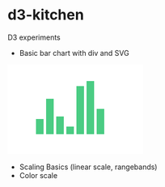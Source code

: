 # d3-kitchen
D3 experiments 

- Basic bar chart with div and SVG

![Basics](https://github.com/anshad/d3-kitchen/raw/master/screens/0-basics.png "Basic bar chart")

- Scaling Basics (linear scale, rangebands)
- Color scale
